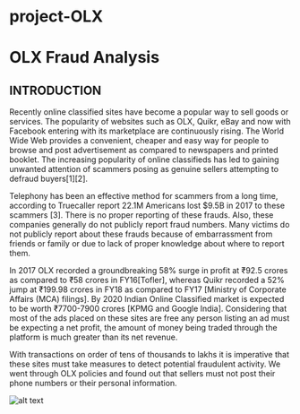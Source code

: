 # project-OLX

# OLX Fraud Analysis 
## INTRODUCTION

Recently online classified sites have become a popular way to sell goods or services. The popularity of websites such as OLX, Quikr, eBay and now with Facebook entering with its marketplace are continuously rising. The World Wide Web provides a convenient, cheaper and easy way for people to browse and post advertisement as compared to newspapers and printed booklet. The increasing popularity of online classifieds has led to gaining unwanted attention of scammers posing as genuine sellers attempting to defraud buyers[1][2].


Telephony has been an effective method for scammers from a long time, according to Truecaller report 22.1M Americans lost $9.5B in 2017 to these scammers [3]. There is no proper reporting of these frauds. Also, these companies generally do not publicly report fraud numbers. Many victims do not publicly report about these frauds because of embarrassment from friends or family or due to lack of proper knowledge about where to report them. 


In 2017 OLX recorded a groundbreaking 58% surge in profit at ₹92.5 crores as compared to ₹58 crores in FY16[Tofler], whereas Quikr recorded a 52% jump at ₹199.98 crores in FY18 as compared to FY17 [Ministry of Corporate Affairs (MCA) filings]. By 2020 Indian Online Classified market is expected to be worth ₹7700-7900 crores [KPMG and Google India]. Considering that most of the ads placed on these sites are free any person listing an ad must be expecting a net profit, the amount of money being traded through the platform is much greater than its net revenue.


With transactions on order of tens of thousands to lakhs it is imperative that these sites must take measures to detect potential fraudulent activity. We went through OLX policies and found out that sellers must not post their phone numbers or their personal information. 

![alt text]( https://help.olxliban.com/hc/en-us/articles/210738569-Why-was-my-ad-rejected-/)
